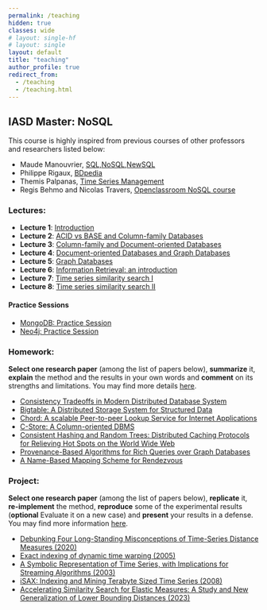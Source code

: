 ```yaml
---
permalink: /teaching
hidden: true
classes: wide
# layout: single-hf
# layout: single
layout: default
title: "teaching"
author_profile: true
redirect_from: 
  - /teaching
  - /teaching.html
---
```


## IASD Master: NoSQL

This course is highly inspired from previous courses of other professors and researchers listed below:

- Maude Manouvrier, [SQL,NoSQL,NewSQL](https://www.lamsade.dauphine.fr/~manouvri/NoSQL/CoursNoSQL_MM.html)
- Philippe Rigaux, [BDpedia](http://b3d.bdpedia.fr/)
- Themis Palpanas, [Time Series Management](https://helios2.mi.parisdescartes.fr/~themisp/)
- Regis Behmo and Nicolas Travers, [Openclassroom NoSQL course](https://openclassrooms.com/fr/courses/4462426-maitrisez-les-bases-de-donnees-nosql)


### Lectures:

  - **Lecture 1**: [Introduction](https://inriafr-my.sharepoint.com/:b:/g/personal/paul_boniol_inria_fr/Ebq5u4Z5Z9JGnORYXlVR4L0BCdBPQSaDSEv9Msr_JaDTAg?e=EG1PvD)
  - **Lecture 2**: [ACID vs BASE and Column-family Databases](https://inriafr-my.sharepoint.com/:b:/g/personal/paul_boniol_inria_fr/EXMxhj8ZExJEpLJCxxUjkcYBSiB30vd7GaZ5dPt8kB6MoA?e=HujPWF)
  - **Lecture 3**: [Column-family and Document-oriented Databases](https://inriafr-my.sharepoint.com/:b:/g/personal/paul_boniol_inria_fr/EU171De_ny9InXe1DVmYYj8Bp2Vn-dlwzM2fLEMejX_8jg?e=Jd2711)
  - **Lecture 4**: [Document-oriented Databases and Graph Databases](https://inriafr-my.sharepoint.com/:b:/g/personal/paul_boniol_inria_fr/EQGk-4OlDj5Er3BIoXXEFaQBRLl_514gfegq_LpWY1B0kw?e=bWoIkp)
  - **Lecture 5**: [Graph Databases](https://inriafr-my.sharepoint.com/:b:/g/personal/paul_boniol_inria_fr/EdXdrysN9WJOpxnoGj-bl54BfcF6z3CUR2wN94FeZ6BuvQ?e=o7b0mC)
  - **Lecture 6**: [Information Retrieval: an introduction](https://inriafr-my.sharepoint.com/:b:/g/personal/paul_boniol_inria_fr/EQq9KkXUXPlGsSsexlbyZsoBEo4y1Ws77egYIcfcQ61sqw?e=ueX9Av)
  - **Lecture 7**: [Time series similarity search I](https://inriafr-my.sharepoint.com/:b:/g/personal/paul_boniol_inria_fr/EUd4NrJkou5Dirlv2zr4LpoBalZ6R4qDasjRKm55KLdYOg?e=x239Ns)
  - **Lecture 8**: [Time series similarity search II](https://inriafr-my.sharepoint.com/:b:/g/personal/paul_boniol_inria_fr/EbydUalEuYBKlqbTEO4EYtEBburplL0j_7mTB5VzzBNhyQ?e=E3NYSa)

#### Practice Sessions
- [MongoDB: Practice Session](https://inriafr-my.sharepoint.com/:b:/g/personal/paul_boniol_inria_fr/EcBctc-MzBZNrc2SdR3-9F8BFPS0yZpPLVbUNQif_vI3Mw?e=NxgWLV)
- [Neo4j: Practice Session](https://inriafr-my.sharepoint.com/:b:/g/personal/paul_boniol_inria_fr/EauuWVurG29AoVbMV_zXDD0Bo3j9_Cas_vS5_V892Vjr8g?e=8zIxQD)


### Homework:

**Select one research paper** (among the list of papers below), **summarize** it, **explain** the method and the results in your own words and **comment** on its strengths and limitations. You may find more details [here](https://inriafr-my.sharepoint.com/:b:/g/personal/paul_boniol_inria_fr/EQoRH4g7iZ5Hh50oC6TIKjIBcYBtRBmE9mjMSH-f8D7avw?e=HpxTJv).


- [Consistency Tradeoffs in Modern Distributed Database System](https://www.cs.umd.edu/~abadi/papers/abadi-pacelc.pdf)
- [Bigtable: A Distributed Storage System for Structured Data](https://static.googleusercontent.com/media/research.google.com/en//archive/bigtable-osdi06.pdf)
- [Chord: A scalable Peer-to-peer Lookup Service for Internet Applications](https://pdos.csail.mit.edu/papers/chord:sigcomm01/chord_sigcomm.pdf)
- [C-Store: A Column-oriented DBMS](https://web.stanford.edu/class/cs345d-01/rl/cstore.pdf)
- [Consistent Hashing and Random Trees: Distributed Caching Protocols for Relieving Hot Spots on the World Wide Web](https://www.cs.princeton.edu/courses/archive/fall09/cos518/papers/chash.pdf)
- [Provenance-Based Algorithms for Rich Queries over Graph Databases](https://inria.hal.science/hal-03140067/document)
- [A Name-Based Mapping Scheme for Rendezvous](https://www.eecs.umich.edu/techreports/cse/96/CSE-TR-316-96.pdf)

### Project:

**Select one research paper** (among the list of papers below), **replicate** it, **re-implement** the method, **reproduce** some of the experimental results (**optional** Evaluate it on a new case) and **present** your results in a defense. You may find more information [here](https://inriafr-my.sharepoint.com/:b:/g/personal/paul_boniol_inria_fr/Eem4fIYmF5FNpUQuevp60tsBcNHdr6Vcvm9wlEqdbOnyeA?e=vnf0H4).

- [Debunking Four Long-Standing Misconceptions of Time-Series Distance Measures (2020)](https://www.paparrizos.org/papers/PaparrizosSIGMOD20.pdf)
- [Exact indexing of dynamic time warping (2005)](https://link.springer.com/article/10.1007/s10115-004-0154-9)
- [A Symbolic Representation of Time Series, with Implications for Streaming Algorithms (2003)](https://www.cs.ucr.edu/~eamonn/SAX.pdf)
- [iSAX: Indexing and Mining Terabyte Sized Time Series (2008)](https://www.cs.ucr.edu/~eamonn/iSAX.pdf)
- [Accelerating Similarity Search for Elastic Measures: A Study and New Generalization of Lower Bounding Distances (2023)](https://www.paparrizos.org/papers/PaparrizosVLDB23.pdf)

